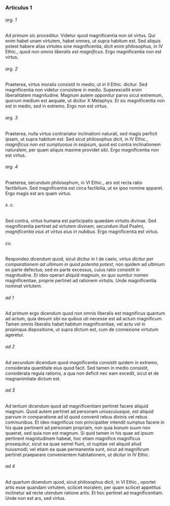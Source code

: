 ### Articulus 1

###### arg. 1
Ad primum sic proceditur. Videtur quod magnificentia non sit virtus. Qui enim habet unam virtutem, habet omnes, ut supra habitum est. Sed aliquis potest habere alias virtutes sine magnificentia, dicit enim philosophus, in IV Ethic., quod *non omnis liberalis est magnificus*. Ergo magnificentia non est virtus.

###### arg. 2
Praeterea, virtus moralis consistit in medio, ut in II Ethic. dicitur. Sed magnificentia non videtur consistere in medio. Superexcellit enim liberalitatem magnitudine. Magnum autem opponitur parvo sicut extremum, quorum medium est aequale, ut dicitur X Metaphys. Et sic magnificentia non est in medio, sed in extremo. Ergo non est virtus.

###### arg. 3
Praeterea, nulla virtus contrariatur inclinationi naturali, sed magis perficit ipsam, ut supra habitum est. Sed sicut philosophus dicit, in IV Ethic., *magnificus non est sumptuosus in seipsum*, quod est contra inclinationem naturalem, per quam aliquis maxime providet sibi. Ergo magnificentia non est virtus.

###### arg. 4
Praeterea, secundum philosophum, in VI Ethic., ars est recta ratio factibilium. Sed magnificentia est circa factibilia, ut ex ipso nomine apparet. Ergo magis est ars quam virtus.

###### s. c.
Sed contra, virtus humana est participatio quaedam virtutis divinae. Sed magnificentia pertinet ad virtutem divinam, secundum illud Psalmi, *magnificentia eius et virtus eius in nubibus*. Ergo magnificentia est virtus.

###### co.
Respondeo dicendum quod, sicut dicitur in I de caelo, *virtus dicitur per comparationem ad ultimum in quod potentia potest*, non quidem ad ultimum ex parte defectus; sed ex parte excessus, cuius ratio consistit in magnitudine. Et ideo operari aliquid magnum, ex quo sumitur nomen magnificentiae, proprie pertinet ad rationem virtutis. Unde magnificentia nominat virtutem.

###### ad 1
Ad primum ergo dicendum quod non omnis liberalis est magnificus quantum ad actum, quia desunt sibi ea quibus uti necesse est ad actum magnificum. Tamen omnis liberalis habet habitum magnificentiae, vel actu vel in propinqua dispositione, ut supra dictum est, cum de connexione virtutum ageretur.

###### ad 2
Ad secundum dicendum quod magnificentia consistit quidem in extremo, considerata quantitate eius quod facit. Sed tamen in medio consistit, considerata regula rationis, a qua non deficit nec eam excedit, sicut et de magnanimitate dictum est.

###### ad 3
Ad tertium dicendum quod ad magnificentiam pertinet facere aliquid magnum. Quod autem pertinet ad personam uniuscuiusque, est aliquid parvum in comparatione ad id quod convenit rebus divinis vel rebus communibus. Et ideo magnificus non principaliter intendit sumptus facere in his quae pertinent ad personam propriam, non quia bonum suum non quaerat, sed quia non est magnum. Si quid tamen in his quae ad ipsum pertinent magnitudinem habeat, hoc etiam magnifice magnificus prosequitur, sicut ea quae semel fiunt, ut nuptiae vel aliquid aliud huiusmodi; vel etiam ea quae permanentia sunt, sicut ad magnificum pertinet praeparare convenientem habitationem, ut dicitur in IV Ethic.

###### ad 4
Ad quartum dicendum quod, sicut philosophus dicit, in VI Ethic., oportet artis esse quandam virtutem, scilicet moralem, per quam scilicet appetitus inclinetur ad recte utendum ratione artis. Et hoc pertinet ad magnificentiam. Unde non est ars, sed virtus.

